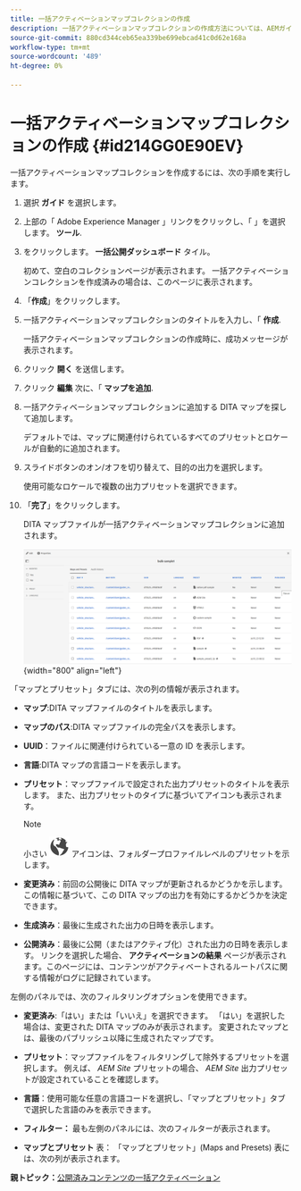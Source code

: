 ```yaml
---
title: 一括アクティベーションマップコレクションの作成
description: 一括アクティベーションマップコレクションの作成方法については、AEMガイドを参照してください。
source-git-commit: 880cd344ceb65ea339be699ebcad41c0d62e168a
workflow-type: tm+mt
source-wordcount: '489'
ht-degree: 0%

---
```


# 一括アクティベーションマップコレクションの作成 {#id214GG0E90EV}

一括アクティベーションマップコレクションを作成するには、次の手順を実行します。

1. 選択 **ガイド** を選択します。

1. 上部の「 Adobe Experience Manager 」リンクをクリックし、「 」を選択します。 **ツール**.

1. をクリックします。 **一括公開ダッシュボード** タイル。

   初めて、空白のコレクションページが表示されます。 一括アクティベーションコレクションを作成済みの場合は、このページに表示されます。

1. 「**作成**」をクリックします。

1. 一括アクティベーションマップコレクションのタイトルを入力し、「 **作成**.

   一括アクティベーションマップコレクションの作成時に、成功メッセージが表示されます。

1. クリック **開く** を送信します。

1. クリック **編集** 次に、「 **マップを追加**.

1. 一括アクティベーションマップコレクションに追加する DITA マップを探して追加します。

   デフォルトでは、マップに関連付けられているすべてのプリセットとロケールが自動的に追加されます。

1. スライドボタンのオン/オフを切り替えて、目的の出力を選択します。

   使用可能なロケールで複数の出力プリセットを選択できます。

1. 「**完了**」をクリックします。

   DITA マップファイルが一括アクティベーションマップコレクションに追加されます。

   ![](images/bulk-activation-collection-created.png){width="800" align="left"}


「マップとプリセット」タブには、次の列の情報が表示されます。

- **マップ**:DITA マップファイルのタイトルを表示します。
- **マップのパス**:DITA マップファイルの完全パスを表示します。

- **UUID**：ファイルに関連付けられている一意の ID を表示します。

- **言語**:DITA マップの言語コードを表示します。
- **プリセット**：マップファイルで設定された出力プリセットのタイトルを表示します。 また、出力プリセットのタイプに基づいてアイコンも表示されます。

  >[!NOTE]
  >
  > 小さい ![](images/global-preset-icon.svg) アイコンは、フォルダープロファイルレベルのプリセットを示します。
- **変更済み**：前回の公開後に DITA マップが更新されるかどうかを示します。 この情報に基づいて、この DITA マップの出力を有効にするかどうかを決定できます。
- **生成済み**：最後に生成された出力の日時を表示します。
- **公開済み**：最後に公開（またはアクティブ化）された出力の日時を表示します。 リンクを選択した場合、 **アクティベーションの結果** ページが表示されます。このページには、コンテンツがアクティベートされるルートパスに関する情報がログに記録されています。


左側のパネルでは、次のフィルタリングオプションを使用できます。

- **変更済み**:「はい」または「いいえ」を選択できます。 「はい」を選択した場合は、変更された DITA マップのみが表示されます。 変更されたマップとは、最後のパブリッシュ以降に生成されたマップです。
- **プリセット**：マップファイルをフィルタリングして除外するプリセットを選択します。 例えば、 *AEM Site* プリセットの場合、 *AEM Site* 出力プリセットが設定されていることを確認します。
- **言語**：使用可能な任意の言語コードを選択し、「マップとプリセット」タブで選択した言語のみを表示できます。

- **フィルター：** 最も左側のパネルには、次のフィルターが表示されます。
- **マップとプリセット** 表： 「マップとプリセット」(Maps and Presets) 表には、次の列が表示されます。

**親トピック：**[&#x200B;公開済みコンテンツの一括アクティベーション](conf-bulk-activation.md)

